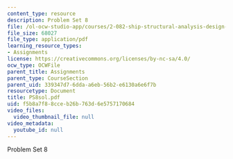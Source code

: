 ```yaml
---
content_type: resource
description: Problem Set 8
file: /ol-ocw-studio-app/courses/2-082-ship-structural-analysis-design-13-122-spring-2003/f5b8a7f88cceb26b763d6e5757170684_PS8sol.pdf
file_size: 68027
file_type: application/pdf
learning_resource_types:
- Assignments
license: https://creativecommons.org/licenses/by-nc-sa/4.0/
ocw_type: OCWFile
parent_title: Assignments
parent_type: CourseSection
parent_uid: 339347d7-6dda-a6eb-56b2-e6130a6e6f7b
resourcetype: Document
title: PS8sol.pdf
uid: f5b8a7f8-8cce-b26b-763d-6e5757170684
video_files:
  video_thumbnail_file: null
video_metadata:
  youtube_id: null
---
```

Problem Set 8